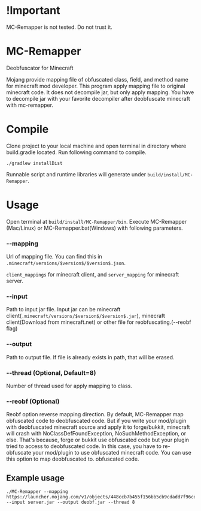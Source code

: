 # !Important

MC-Remapper is not tested. Do not trust it.

# MC-Remapper

Deobfuscator for Minecraft

Mojang provide mapping file of obfuscated class, field, and method name for minecraft mod developer.
This program apply mapping file to original minecraft code. It does not decompile jar,
but only apply mapping. You have to decompile jar with your favorite decompiler after deobfuscate minecraft with mc-remapper.

# Compile
Clone project to your local machine and open terminal in directory where build.gradle located.
Run following command to compile.

```
./gradlew installDist
```

Runnable script and runtime libraries will generate under `build/install/MC-Remapper`.



# Usage

Open terminal at `build/install/MC-Remapper/bin`. Execute MC-Remapper (Mac/Linux) or MC-Remapper.bat(Windows) with following parameters.



### --mapping

Url of mapping file. You can find this in `.minecraft/versions/$version$/$version$.json`.

`client_mappings` for minecraft client, and `server_mapping` for minecraft server.



### --input

Path to input jar file. Input jar can be minecraft client(`.minecraft/versions/$version$/$version$.jar`), minecraft client(Download from minecraft.net) or other file for reobfuscating.(--reobf flag)



### --output

Path to output file. If file is already exists in path, that will be erased.

### --thread (Optional, Default=8)
Number of thread used for apply mapping to class.

### --reobf (Optional)

Reobf option reverse mapping direction. By default, MC-Remapper map obfuscated code to deobfuscated code. But if you write your mod/plugin with deobfuscated minecraft source and apply it to forge/bukkit, minecraft will crash with NoClassDefFoundException, NoSuchMethodException, or else. That's because, forge or bukkit use obfuscated code but your plugin tried to access to deobfuscated code. In this case, you have to re-obfuscate your mod/plugin to use obfuscated minecraft code. You can use this option to map deobfuscated to. obfuscated code.



## Example usage

```
./MC-Remapper --mapping https://launcher.mojang.com/v1/objects/448ccb7b455f156bb5cb9cdadd7f96cd68134dbd/server.txt --input server.jar --output deobf.jar --thread 8
```

